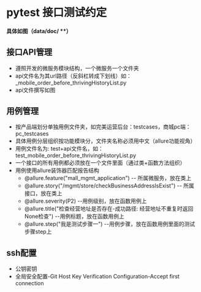 # pytest 接口测试约定

#### 具体如图（data/doc/ **）

## 接口API管理

- 遵照开发的微服务模块结构，一个微服务一个文件夹
- api文件名为其url路径（反斜杠转成下划线）如：_mobile_order_before_thrivingHistoryList.py
- api文件撰写如图

## 用例管理

- 按产品端划分单独用例文件夹，如完美运营后台：testcases，商城pc端：pc_testcases
- 具体用例分层组织按功能模块分，文件夹名称必须用中文（allure功能视角）
- 用例文件名为: test+api文件名，如：test_mobile_order_before_thrivingHistoryList.py
- 一个接口的所有用例都必须放在一个文件里面（通过类+函数方法组织）
- 用例使用allure装饰器匹配报告结构
  - @allure.feature("mall_mgmt_application") -- 所属微服务，放在类上
  - @allure.story("/mgmt/store/checkBusinessAddressIsExist") -- 所属接口，放在类上
  - @allure.severity(P2) --用例级别，放在函数用例上
  - @allure.title("检查经营地址是否存在-成功路径: 经营地址不重复时返回None检查") --用例标题，放在函数用例上
  - @allure.step("我是测试步骤一") --用例步骤，放在函数用例里面的测试步骤step上

## ssh配置

- 公钥密钥
- 全局安全配置-Git Host Key Verification Configuration-Accept first connection